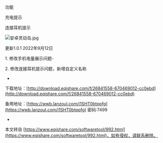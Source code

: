 功能

充电提示

连接耳机提示

![安卓灵动岛.jpg](https://www.eqishare.com/zb_users/upload/2022/09/202209141663125704796461.jpg)

更新1.0.1 2022年9月12日

1\. 修改手机电量展示问题-

2\. 修改连接耳机提示问题，新增自定义名称

-

下载地址：[http://download.eqishare.com/f/26841558-670469012-cc0ebd](http://download.eqishare.com/f/26841558-670469012-cc0ebd)

备用地址：[https://wwb.lanzoul.com/i1SHT0btppfg](https://wwb.lanzoul.com/i1SHT0btppfg) 密码:7499

-

本文转自 [https://www.eqishare.com/softwaretool/992.html](https://www.eqishare.com/softwaretool/992.html)，如有侵权，请联系删除。